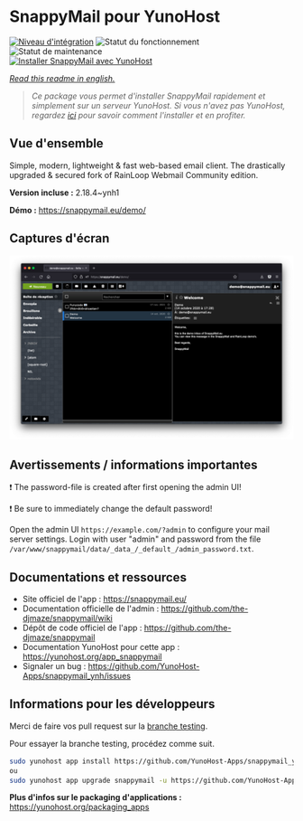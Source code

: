 <!--
N.B.: This README was automatically generated by https://github.com/YunoHost/apps/tree/master/tools/README-generator
It shall NOT be edited by hand.
-->

# SnappyMail pour YunoHost

[![Niveau d'intégration](https://dash.yunohost.org/integration/snappymail.svg)](https://dash.yunohost.org/appci/app/snappymail) ![Statut du fonctionnement](https://ci-apps.yunohost.org/ci/badges/snappymail.status.svg) ![Statut de maintenance](https://ci-apps.yunohost.org/ci/badges/snappymail.maintain.svg)  
[![Installer SnappyMail avec YunoHost](https://install-app.yunohost.org/install-with-yunohost.svg)](https://install-app.yunohost.org/?app=snappymail)

*[Read this readme in english.](./README.md)*

> *Ce package vous permet d'installer SnappyMail rapidement et simplement sur un serveur YunoHost.
Si vous n'avez pas YunoHost, regardez [ici](https://yunohost.org/#/install) pour savoir comment l'installer et en profiter.*

## Vue d'ensemble

Simple, modern, lightweight & fast web-based email client. The drastically upgraded & secured fork of RainLoop Webmail Community edition.


**Version incluse :** 2.18.4~ynh1


**Démo :** https://snappymail.eu/demo/

## Captures d'écran

![Capture d'écran de SnappyMail](./doc/screenshots/screenshot.png)

## Avertissements / informations importantes

:heavy_exclamation_mark: The password-file is created after first opening the admin UI!

:heavy_exclamation_mark: Be sure to immediately change the default password!

Open the admin UI `https://example.com/?admin` to configure your mail server settings. Login with user "admin" and password from the file `/var/www/snappymail/data/_data_/_default_/admin_password.txt`.

## Documentations et ressources

* Site officiel de l'app : <https://snappymail.eu/>
* Documentation officielle de l'admin : <https://github.com/the-djmaze/snappymail/wiki>
* Dépôt de code officiel de l'app : <https://github.com/the-djmaze/snappymail>
* Documentation YunoHost pour cette app : <https://yunohost.org/app_snappymail>
* Signaler un bug : <https://github.com/YunoHost-Apps/snappymail_ynh/issues>

## Informations pour les développeurs

Merci de faire vos pull request sur la [branche testing](https://github.com/YunoHost-Apps/snappymail_ynh/tree/testing).

Pour essayer la branche testing, procédez comme suit.

``` bash
sudo yunohost app install https://github.com/YunoHost-Apps/snappymail_ynh/tree/testing --debug
ou
sudo yunohost app upgrade snappymail -u https://github.com/YunoHost-Apps/snappymail_ynh/tree/testing --debug
```

**Plus d'infos sur le packaging d'applications :** <https://yunohost.org/packaging_apps>
